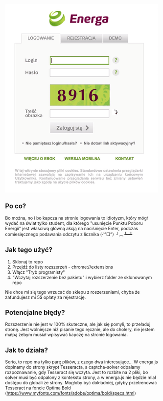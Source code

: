 ![demo](demo.gif)



## Po co?
Bo można, no i bo kapcza na stronie logowania to idiotyzm, który mógł wydać na świat tylko student, dla którego
"usunięcie Punktu Poboru Energii" jest właściwą główną akcją na naciśnięcie Enter, 
podczas comiesięcznego podawania odczytu z licznika (╯°□°）╯︵ ┻━┻

## Jak tego użyć? 
1. Sklonuj to repo
2. Przejdź do listy rozszerzeń -  chrome://extensions
3. Włącz "Tryb programisty"
4. "Wczytaj rozszerzenie bez pakietu" i wybierz folder ze sklonowanym repo

Nie chce mi się tego wrzucać do sklepu z roszerzeniami, chyba że zafundujesz mi 5$ opłaty za rejestrację.

## Potencjalne błędy?
Rozszerzenie nie jest w 100% skuteczne, ale jak się pomyli, to przeładuj stronę. Jest wolniejsze niż pisanie tego ręcznie, 
ale do cholery, nie jestem małpą żebym musiał wpisywać kapczę na stronie logowania.

## Jak to działa?
Serio, to repo ma tylko parę plików, z czego dwa interesujące...
W energa.js dopinamy do strony skrypt Tesseracta, a captcha-solver odpalamy rozpoznawanie, gdy Tesseract się wczyta.
Jest to rozbite na 2 pliki, bo solver musi być odpalony z kontekstu strony, a w energa.js nie będzie miał dostępu do globali ze strony.
Mogłoby być dokładniej, gdyby przetrenować Tesseract na foncie Optima Bold (https://www.myfonts.com/fonts/adobe/optima/bold/specs.html)